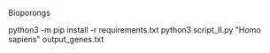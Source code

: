 Bioporongs

python3 -m pip install -r requirements.txt
python3 script_II.py "Homo sapiens" output_genes.txt
